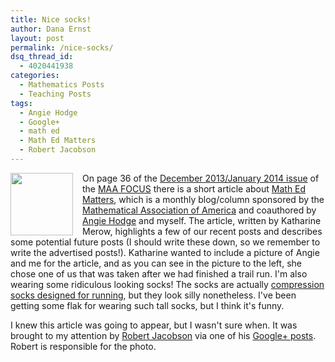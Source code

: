 ```yaml
---
title: Nice socks!
author: Dana Ernst
layout: post
permalink: /nice-socks/
dsq_thread_id:
  - 4020441938
categories:
  - Mathematics Posts
  - Teaching Posts
tags:
  - Angie Hodge
  - Google+
  - math ed
  - Math Ed Matters
  - Robert Jacobson
---
```


<img src="{{ site.baseurl }}/images/2013/12/socks.jpg" align="left" width="100" img style="margin-right: 15px" /> On page 36 of the [December 2013/January 2014 issue](http://digitaleditions.walsworthprintgroup.com/publication/?i=187509) of the [MAA FOCUS](http://www.maa.org/publications/periodicals/maa-focus) there is a short article about [Math Ed Matters](http://maamathedmatters.blogspot.com/), which is a monthly blog/column sponsored by the [Mathematical Association of America](http://www.maa.org/) and coauthored by [Angie Hodge](http://www.unomaha.edu/math/people/hodge/) and myself. The article, written by Katharine Merow, highlights a few of our recent posts and describes some potential future posts (I should write these down, so we remember to write the advertised posts!). Katharine wanted to include a picture of Angie and me for the article, and as you can see in the picture to the left, she chose one of us that was taken after we had finished a trail run. I'm also wearing some ridiculous looking socks! The socks are actually [compression socks designed for running](http://running.competitor.com/2013/12/recovery/do-compression-socks-really-work_62611), but they look silly nonetheless. I've been getting some flak for wearing such tall socks, but I think it's funny.

I knew this article was going to appear, but I wasn't sure when. It was brought to my attention by [Robert Jacobson](http://faculty.rwu.edu/rjacobson/) via one of his [Google+ posts](https://plus.google.com/103495840494264016490/posts/duSFCvHf8kc). Robert is responsible for the photo.

